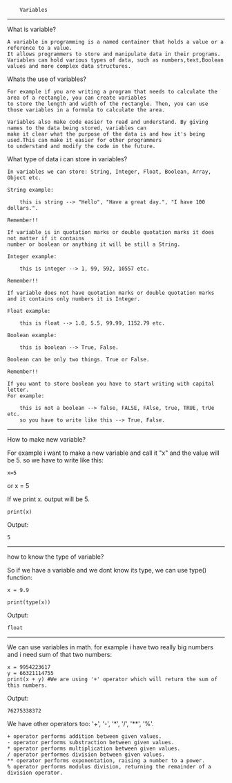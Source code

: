         Variables

------------------------------------

What is variable?

    A variable in programming is a named container that holds a value or a reference to a value.
    It allows programmers to store and manipulate data in their programs.
    Variables can hold various types of data, such as numbers,text,Boolean values and more complex data structures.

Whats the use of variables?

    For example if you are writing a program that needs to calculate the area of a rectangle, you can create variables
    to store the length and width of the rectangle. Then, you can use those variables in a formula to calculate the area.
    
    Variables also make code easier to read and understand. By giving names to the data being stored, variables can
    make it clear what the purpose of the data is and how it's being used.This can make it easier for other programmers
    to understand and modify the code in the future.

What type of data i can store in variables?

    In variables we can store: String, Integer, Float, Boolean, Array, Object etc.
    
    String example:
    
        this is string --> "Hello", "Have a great day.", "I have 100 dollars.".
    
    Remember!!
    
    If variable is in quotation marks or double quotation marks it does not matter if it contains
    number or boolean or anything it will be still a String.
    
    Integer example:
    
        this is integer --> 1, 99, 592, 10557 etc.
    
    Remember!!
    
    If variable does not have quotation marks or double quotation marks and it contains only numbers it is Integer.
    
    Float example:
    
        this is float --> 1.0, 5.5, 99.99, 1152.79 etc.

    Boolean example:
    
        this is boolean --> True, False.
    
    Boolean can be only two things. True or False.
    
    Remember!!
    
    If you want to store boolean you have to start writing with capital letter.
    For example:
    
        this is not a boolean --> false, FALSE, FAlse, true, TRUE, trUe etc.
        so you have to write like this --> True, False.

------------------------------------

How to make new variable?

For example i want to make a new variable and call it "x" and the value will be 5.
so we have to write like this:

    x=5
or
     x = 5

If we print x. output will be 5.

    print(x)

Output:

    5

------------------------------------

how to know the type of variable?

So if we have a variable and we dont know its type, we can use type() function:

    x = 9.9
    
    print(type(x))

Output:

    float

------------------------------------

We can use variables in math.
for example i have two really big numbers and i need sum of that two numbers:

    x = 9954223617
    y = 66321114755
    print(x + y) #We are using '+' operator which will return the sum of this numbers.

Output:

    76275338372

We have other operators too: '+', '-', '*', '/', '**', '%'.

    + operator performs addition between given values.
    - operator performs substraction between given values.
    * operator performs multiplication between given values.
    / operator performes division between given values.
    ** operator performs exponentation, raising a number to a power.
    % operator performs modulus division, returning the remainder of a division operator.

